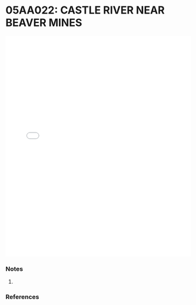 # 05AA022: CASTLE RIVER NEAR BEAVER MINES

<iframe src="/distribution_estimation/_static/stations/05AA022_fdc.html" width="100%" height="600" frameborder="0"></iframe>

### Notes
1. 

### References

